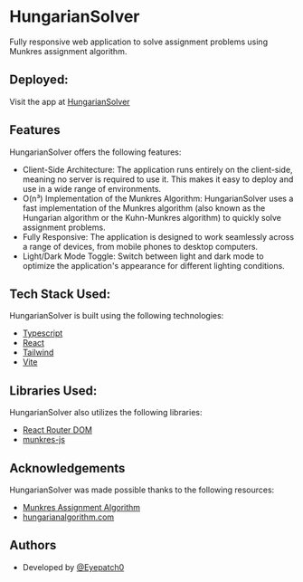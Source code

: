 # HungarianSolver

Fully responsive web application to solve assignment problems using Munkres assignment algorithm.

## Deployed:

Visit the app at [HungarianSolver](https://hungarian-solver.vercel.app/)

## Features

HungarianSolver offers the following features:

- Client-Side Architecture: The application runs entirely on the client-side, meaning no server is required to use it. This makes it easy to deploy and use in a wide range of environments.
- O(n³) Implementation of the Munkres Algorithm: HungarianSolver uses a fast implementation of the Munkres algorithm (also known as the Hungarian algorithm or the Kuhn-Munkres algorithm) to quickly solve assignment problems.
- Fully Responsive: The application is designed to work seamlessly across a range of devices, from mobile phones to desktop computers.
- Light/Dark Mode Toggle: Switch between light and dark mode to optimize the application's appearance for different lighting conditions.

## Tech Stack Used:

HungarianSolver is built using the following technologies:

- [Typescript](https://www.typescriptlang.org/docs/)
- [React](https://react.dev/reference/react)
- [Tailwind](https://tailwindcss.com/docs/utility-first)
- [Vite](https://vitejs.dev/guide/)

## Libraries Used:

HungarianSolver also utilizes the following libraries:

- [React Router DOM](https://www.npmjs.com/package/react-router-dom)
- [munkres-js](https://www.npmjs.com/package/munkres-js)

## Acknowledgements

HungarianSolver was made possible thanks to the following resources:

- [Munkres Assignment Algorithm](https://brc2.com/the-algorithm-workshop/)
- [hungarianalgorithm.com](https://www.hungarianalgorithm.com/hungarianalgorithm.php)

## Authors

- Developed by [@Eyepatch0](https://github.com/Eyepatch0)

